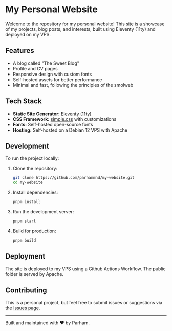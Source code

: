 # My Personal Website

Welcome to the repository for my personal website! This site is a showcase of my projects, blog posts, and interests, built using Eleventy (11ty) and deployed on my VPS.

## Features

- A blog called "The Sweet Blog"
- Profile and CV pages
- Responsive design with custom fonts
- Self-hosted assets for better performance
- Minimal and fast, following the principles of the smolweb

## Tech Stack

- **Static Site Generator:** [Eleventy (11ty)](https://www.11ty.dev/)
- **CSS Framework:** [simple.css](https://simplecss.org/) with customizations
- **Fonts:** Self-hosted open-source fonts
- **Hosting:** Self-hosted on a Debian 12 VPS with Apache

## Development

To run the project locally:

1. Clone the repository:

   ```bash
   git clone https://github.com/parhammhd/my-website.git
   cd my-website

2. Install dependencies:

   ```bash
   pnpm install

3. Run the development server:

   ```bash
   pnpm start

4. Build for production:

   ```bash
   pnpm build

## Deployment

The site is deployed to my VPS using a Github Actions Workflow. The public folder is served by Apache.

## Contributing

This is a personal project, but feel free to submit issues or suggestions via the [Issues page](https://github.com/parhammhd/my-website/issues).

---

Built and maintained with ❤️ by Parham.
